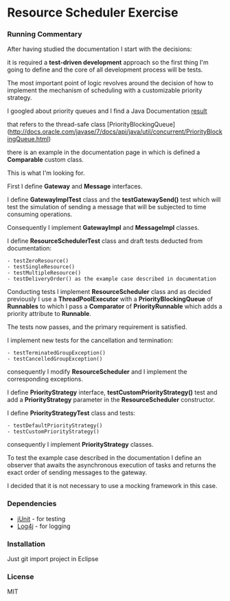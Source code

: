 # Resource Scheduler Exercise

### Running Commentary
After having studied the documentation I start with the decisions:

it is required a **test-driven development** approach so the first thing I'm going to define and the core of all development process will be tests.

The most important point of logic revolves around the decision of how to implement the mechanism of scheduling with a customizable priority strategy.

I googled about priority queues and I find a Java Documentation [result](http://docs.oracle.com/javase/7/docs/api/java/util/PriorityQueue.html)

that refers to the thread-safe class [PriorityBlockingQueue] (http://docs.oracle.com/javase/7/docs/api/java/util/concurrent/PriorityBlockingQueue.html)

there is an example in the documentation page in which is defined a **Comparable** custom class.

This is what I'm looking for.

First I define **Gateway** and **Message** interfaces.

I define **GatewayImplTest** class and the **testGatewaySend()** test which will test the simulation of sending a message that will be subjected to time consuming operations.

Consequently I implement **GatewayImpl** and **MessageImpl** classes.

I define **ResourceSchedulerTest** class and draft tests deducted from documentation:
```
- testZeroResource()
- testSingleResource()
- testMultipleResource()
- testDeliveryOrder() as the example case described in documentation
```

Conducting tests I implement **ResourceScheduler** class and as decided previously I use a **ThreadPoolExecutor** with a **PriorityBlockingQueue** of **Runnables** to which I pass a **Comparator** of **PriorityRunnable** which adds a priority attribute to **Runnable**.

The tests now passes, and the primary requirement is satisfied.

I implement new tests for the cancellation and termination:
```
- testTerminatedGroupException()
- testCancelledGroupException()
```
consequently I modify **ResourceScheduler** and I implement the corresponding exceptions.

I define **PriorityStrategy** interface, **testCustomPriorityStrategy()** test and add a **PriorityStrategy** parameter in the **ResourceScheduler** constructor.

I define **PriorityStrategyTest** class and tests:
```
- testDefaultPriorityStrategy()
- testCustomPriorityStrategy()
```
consequently I implement **PriorityStrategy** classes.

To test the example case described in the documentation I define an observer that awaits the asynchronous execution of tasks and returns the exact order of
sending messages to the gateway. 

I decided that it is not necessary to use a mocking framework in this case.

### Dependencies
* [jUnit] - for testing
* [Log4j] - for logging

### Installation
Just git import project in Eclipse

### License
MIT

[Log4j]:http://logging.apache.org/log4j/
[jUnit]:http://junit.org/